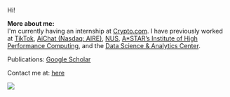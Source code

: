 Hi!

**More about me:<br>**
I'm currently having an internship at [Crypto.com](https://crypto.com). I have previously worked at [TikTok](https://www.tiktok.com/), [AiChat (Nasdaq: AIRE)](https://www.aichat.com/), [NUS](https://nus.edu.sg/), [A*STAR’s Institute of High Performance Computing](https://www.a-star.edu.sg/ihpc), and the [Data Science & Analytics Center](https://www.sp.edu.sg/industry/centres/data-science---analytics-centre).


Publications: [Google Scholar](https://scholar.google.com/citations?user=6PZDAfAAAAAJ)

Contact me at: [here](mailto:limhur.ng@gmail.com)

<p align="left">
  <div align="left" >
    <img src="https://komarev.com/ghpvc/?username=lhurr&label=Profile%20Views&color=000000&style=for-the-badge" />
  </div>
</p>




